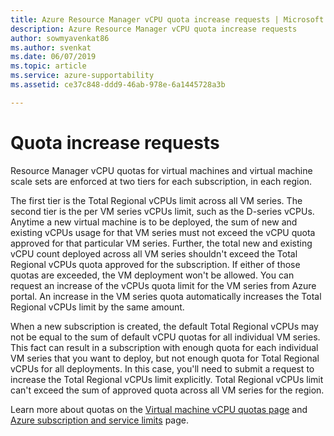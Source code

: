 ```yaml
---
title: Azure Resource Manager vCPU quota increase requests | Microsoft Docs
description: Azure Resource Manager vCPU quota increase requests
author: sowmyavenkat86
ms.author: svenkat
ms.date: 06/07/2019
ms.topic: article
ms.service: azure-supportability
ms.assetid: ce37c848-ddd9-46ab-978e-6a1445728a3b

---
```


# Quota increase requests

Resource Manager vCPU quotas for virtual machines and virtual machine scale sets are enforced at two tiers for each subscription, in each region.

The first tier is the Total Regional vCPUs limit across all VM series. The second tier is the per VM series vCPUs limit, such as the D-series vCPUs. Anytime a new virtual machine is to be deployed, the sum of new and existing vCPUs usage for that VM series must not exceed the vCPU quota approved for that particular VM series. Further, the total new and existing vCPU count deployed across all VM series shouldn't exceed the Total Regional vCPUs quota approved for the subscription. If either of those quotas are exceeded, the VM deployment won't be allowed.
You can request an increase of the vCPUs quota limit for the VM series from Azure portal. An increase in the VM series quota automatically increases the Total Regional vCPUs limit by the same amount.

When a new subscription is created, the default Total Regional vCPUs may not be equal to the sum of default vCPU quotas for all individual VM series. This fact can result in a subscription with enough quota for each individual VM series that you want to deploy, but not enough quota for Total Regional vCPUs for all deployments. In this case, you'll need to submit a request to increase the Total Regional vCPUs limit explicitly. Total Regional vCPUs limit can't exceed the sum of approved quota across all VM series for the region.

Learn more about quotas on the [Virtual machine vCPU quotas page](../../virtual-machines/windows/quotas.md) and [Azure subscription and service limits](https://aka.ms/quotalimits) page.

